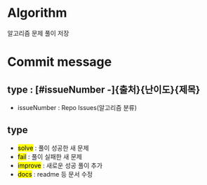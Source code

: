 # Algorithm
알고리즘 문제 풀이 저장

# Commit message
## type : [#issueNumber -]{출처}{난이도}{제목}
* issueNumber : Repo Issues(알고리즘 분류)

## type
* <mark>solve</mark> : 풀이 성공한 새 문제
* <mark>fail</mark> : 풀이 실패한 새 문제
* <mark>improve</mark> : 새로운 성공 풀이 추가
* <mark>docs</mark> : readme 등 문서 수정
